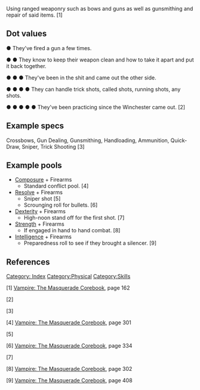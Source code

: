 Using ranged weaponry such as bows and guns as well as gunsmithing and
repair of said items. [1]

## Dot values

● They've fired a gun a few times.

● ● They know to keep their weapon clean and how to take it apart and
put it back together.

● ● ● They've been in the shit and came out the other side.

● ● ● ● They can handle trick shots, called shots, running shots, any
shots.

● ● ● ● ● They've been practicing since the Winchester came out. [2]

## Example specs

Crossbows, Gun Dealing, Gunsmithing, Handloading, Ammunition,
Quick-Draw, Sniper, Trick Shooting [3]

## Example pools

- <a href="Composure" class="wikilink" title="Composure">Composure</a> +
  Firearms
  - Standard conflict pool. [4]
- <a href="Resolve" class="wikilink" title="Resolve">Resolve</a> +
  Firearms
  - Sniper shot [5]
  - Scrounging roll for bullets. [6]
- <a href="Dexterity" class="wikilink" title="Dexterity">Dexterity</a> +
  Firearms
  - High-noon stand off for the first shot. [7]
- <a href="Strength" class="wikilink" title="Strength">Strength</a> +
  Firearms
  - If engaged in hand to hand combat. [8]
- <a href="Intelligence" class="wikilink"
  title="Intelligence">Intelligence</a> + Firearms
  - Preparedness roll to see if they brought a silencer. [9]

## References

<a href="Category:_Index" class="wikilink"
title="Category: Index">Category: Index</a>
<a href="Category:Physical" class="wikilink"
title="Category:Physical">Category:Physical</a>
<a href="Category:Skills" class="wikilink"
title="Category:Skills">Category:Skills</a>

[1] <a href="Vampire:_The_Masquerade_Corebook" class="wikilink"
title="Vampire: The Masquerade Corebook">Vampire: The Masquerade
Corebook</a>, page 162

[2]

[3]

[4] <a href="Vampire:_The_Masquerade_Corebook" class="wikilink"
title="Vampire: The Masquerade Corebook">Vampire: The Masquerade
Corebook</a>, page 301

[5]

[6] <a href="Vampire:_The_Masquerade_Corebook" class="wikilink"
title="Vampire: The Masquerade Corebook">Vampire: The Masquerade
Corebook</a>, page 334

[7]

[8] <a href="Vampire:_The_Masquerade_Corebook" class="wikilink"
title="Vampire: The Masquerade Corebook">Vampire: The Masquerade
Corebook</a>, page 302

[9] <a href="Vampire:_The_Masquerade_Corebook" class="wikilink"
title="Vampire: The Masquerade Corebook">Vampire: The Masquerade
Corebook</a>, page 408
